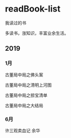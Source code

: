 # readBook-list
我读过的书

多读书，涨知识，丰富业余生活。

## 2019
### 1月 
古董局中局之佛头案

古董局中局之清明上河图

古董局中局之掠宝清单

古董局中局之大结局
### 6月 
许三观卖血记 余华 
